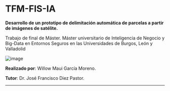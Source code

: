 # TFM-FIS-IA

**Desarrollo de un prototipo de delimitación automática de parcelas a partir de imágenes de satélite.**

Trabajo de final de Máster. Máster universitario de Inteligencia de Negocio y Big-Data en Entornos Seguros en las Universidades de Burgos, León y Valladolid

![image]([https://github.com/user-attachments/assets/1c613c36-1142-4b9a-a9d7-a0b86ca9a456](https://github.com/wgm1001/Trabajo_fin_master_deteccion_bordes/blob/main/Documentaci%C3%B3n/img/Escudos_universidades.png))

**Realizado por**: Willow Maui García Moreno.

**Tutor**: Dr. José Francisco Diez Pastor.

---

